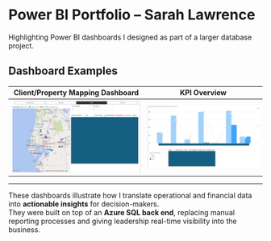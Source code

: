 # Power BI Portfolio – Sarah Lawrence

Highlighting Power BI dashboards I designed as part of a larger database project.  

## Dashboard Examples

| Client/Property Mapping Dashboard | KPI Overview |
|-----------------------------------|--------------|
| ![Dashboard](Images/LDJS%20Power%20BI%20Redacted.jpg) | ![KPI View](Images/LDJS%20Power%20BI%202%20Redacted.jpg) |

---

These dashboards illustrate how I translate operational and financial data into **actionable insights** for decision-makers.  
They were built on top of an **Azure SQL back end**, replacing manual reporting processes and giving leadership real-time visibility into the business.
